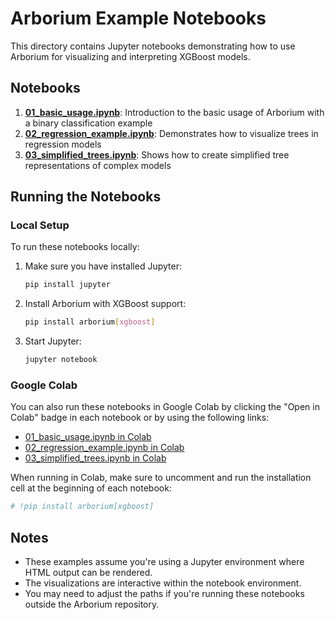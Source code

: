 # Arborium Example Notebooks

This directory contains Jupyter notebooks demonstrating how to use Arborium for visualizing and interpreting XGBoost models.

## Notebooks

1. **[01_basic_usage.ipynb](01_basic_usage.ipynb)**: Introduction to the basic usage of Arborium with a binary classification example
2. **[02_regression_example.ipynb](02_regression_example.ipynb)**: Demonstrates how to visualize trees in regression models
3. **[03_simplified_trees.ipynb](03_simplified_trees.ipynb)**: Shows how to create simplified tree representations of complex models

## Running the Notebooks

### Local Setup

To run these notebooks locally:

1. Make sure you have installed Jupyter:
   ```bash
   pip install jupyter
   ```

2. Install Arborium with XGBoost support:
   ```bash
   pip install arborium[xgboost]
   ```

3. Start Jupyter:
   ```bash
   jupyter notebook
   ```

### Google Colab

You can also run these notebooks in Google Colab by clicking the "Open in Colab" badge in each notebook or by using the following links:

- [01_basic_usage.ipynb in Colab](https://colab.research.google.com/github/rishabhmandayam/xgboost/blob/main/arborium/notebooks/01_basic_usage.ipynb)
- [02_regression_example.ipynb in Colab](https://colab.research.google.com/github/rishabhmandayam/xgboost/blob/main/arborium/notebooks/02_regression_example.ipynb)
- [03_simplified_trees.ipynb in Colab](https://colab.research.google.com/github/rishabhmandayam/xgboost/blob/main/arborium/notebooks/03_simplified_trees.ipynb)

When running in Colab, make sure to uncomment and run the installation cell at the beginning of each notebook:

```python
# !pip install arborium[xgboost]
```

## Notes

- These examples assume you're using a Jupyter environment where HTML output can be rendered.
- The visualizations are interactive within the notebook environment.
- You may need to adjust the paths if you're running these notebooks outside the Arborium repository. 